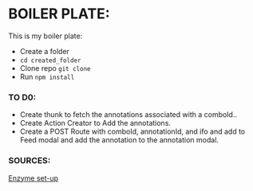 # BOILER PLATE:

This is my boiler plate:

- Create a folder 
- `cd created_folder`
- Clone repo `git clone`
- Run `npm install`

### TO D0:
- Create thunk to fetch the annotations associated with a comboId..
- Create Action Creator to Add the annotations. 
- Create a POST Route with comboId, annotationId, and ifo and add to Feed modal and add the annotation to the annotation modal. 


### SOURCES:
[Enzyme set-up](https://www.freecodecamp.org/news/how-to-set-up-jest-enzyme-like-a-boss-8455a2bc6d56/)